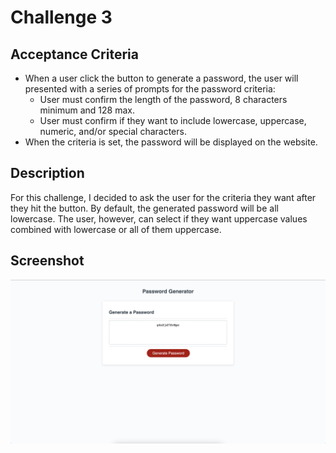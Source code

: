 # Challenge 3
## Acceptance Criteria
- When a user click the button to generate a password, the user will presented with a series of prompts for the password criteria:
  - User must confirm the length of the password, 8 characters minimum and 128 max.
  - User must confirm if they want to include lowercase, uppercase, numeric, and/or special characters.
- When the criteria is set, the password will be displayed on the website.

## Description
For this challenge, I decided to ask the user for the criteria they want after they hit the button. By default, the generated password will be all lowercase. 
The user, however, can select if they want uppercase values combined with lowercase or all of them uppercase.

## Screenshot
<img width="1920" alt="Screen shot" src="Screen Shot.png" />